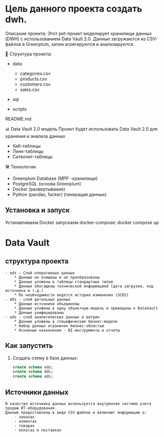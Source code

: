# Цель данного проекта создать dwh.

Описание проекта:
Этот pet-проект моделирует хранилище данных (DWH) c использованием Data Vault 2.0. Данные загружаются из CSV-файлов в Greenplum, затем агрегируются и анализируются.

📁 Структура проекта:
- data
    - categories.csv
    - products.csv
    - customers.csv
    - sales.csv
- sql
    
- scripts
    
README.md

📊 Data Vault 2.0 модель
Проект будет использовать Data Vault 2.0 для хранения и анализа данных
* Хаб-таблицы
* Линк-таблицы
* Сателлит-таблицы

🛠 Технологии
* Greenplum Database (MPP -хранилище)
* PostgreSQL (основа Greenplum)
* Docker (развертывание)
* Python (pandas, facker) (генерация данных)

## Установка и запуск

Устанавливаем Docker 
 запускаем  docker-compose:
    docker compose up
    

# Data Vault 
## структура проекта
    - ods - Слой оперативных данных
        * Данные не очищены и не преобразованы
        * Данные уложены в таблицы стандартных типов
        * Данные обогащены технической информацией (дата загрузки, код источника и т.д.)
        * По необходимости ведется история изменения (SCD2)
    - dds - слой детальных данных
        * Данные источники объединены
        * Данные уложены в одну объектную модель и приведены к DataVault
        * Данные унифицированы
    - ads - слой аналитических данных и витрин
        * Данные уложены в специфические бизнес-модели
        * Набор данных ограничен бизнес-областью
        * Основные назначение - BI-инструменты и отчеты

## Как запустить 
1. Создать схему в базе данных:
    ```sql
    create schema ods;
    create schema dds;
    create schema ads;

## Источники данных
    В качестве источника данных используется внутренная система учета продаж ИТ-оборудования. 
    Данные предоставлены в виде CSV-файлов и включают информацию о:
        - заказах
        - клиентах
        - товарах
        - оплатах и поставках
